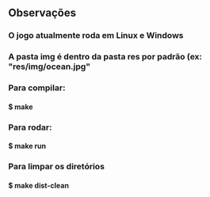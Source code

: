 ## Observações

### O jogo atualmente roda em Linux e Windows

### A pasta img é dentro da pasta res por padrão (ex: "res/img/ocean.jpg"

### Para compilar:

#### $ make

### Para rodar:

#### $ make run

### Para limpar os diretórios

#### $ make dist-clean
